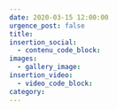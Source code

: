 ```yaml
---
date: 2020-03-15 12:00:00
urgence_post: false
title:
insertion_social:
  - contenu_code_block:
images:
  - gallery_image:
insertion_video:
  - video_code_block:
category:
---
```

